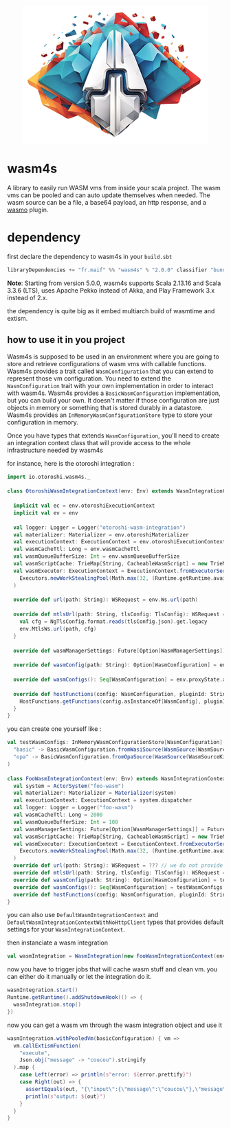 <p align="center">
  <img src="./resources/wasm4s-logo-transparent.png" />
</p>

# wasm4s

A library to easily run WASM vms from inside your scala project. The wasm vms can be pooled and can auto update themselves when needed. The wasm source can be a file, a base64 payload, an http response, and a [wasmo](https://github.com/maif/wasmo) plugin.

# dependency

first declare the dependency to wasm4s in your `build.sbt`

```scala
libraryDependencies += "fr.maif" %% "wasm4s" % "2.0.0" classifier "bundle"
```

**Note**: Starting from version 5.0.0, wasm4s supports Scala 2.13.16 and Scala 3.3.6 (LTS), uses Apache Pekko instead of Akka, and Play Framework 3.x instead of 2.x.

the dependency is quite big as it embed multiarch build of wasmtime and extism.

## how to use it in you project

Wasm4s is supposed to be used in an environment where you are going to store and retrieve configurations of wasm vms with callable functions. Wasm4s provides a trait called  `WasmConfiguration` that you can extend to represent those vm configuration. You need to extend the `WasmConfiguration` trait with your own implementation in order to interact with wasm4s. Wasm4s provides a `BasicWasmConfiguration` implementation, but you can build your own. It doesn't matter if those configuration are just objects in memory or something that is stored durably in a datastore. Wasm4s provides an `InMemoryWasmConfigurationStore` type to store your configuration in memory.

Once you have types that extends `WasmConfiguration`, you'll need to create an integration context class that will provide access to the whole infrastructure needed by wasm4s

for instance, here is the otoroshi integration :

```scala
import io.otoroshi.wasm4s._

class OtoroshiWasmIntegrationContext(env: Env) extends WasmIntegrationContext {

  implicit val ec = env.otoroshiExecutionContext
  implicit val ev = env

  val logger: Logger = Logger("otoroshi-wasm-integration")
  val materializer: Materializer = env.otoroshiMaterializer
  val executionContext: ExecutionContext = env.otoroshiExecutionContext
  val wasmCacheTtl: Long = env.wasmCacheTtl
  val wasmQueueBufferSize: Int = env.wasmQueueBufferSize
  val wasmScriptCache: TrieMap[String, CacheableWasmScript] = new TrieMap[String, CacheableWasmScript]()
  val wasmExecutor: ExecutionContext = ExecutionContext.fromExecutorService(
    Executors.newWorkStealingPool(Math.max(32, (Runtime.getRuntime.availableProcessors * 4) + 1))
  )

  override def url(path: String): WSRequest = env.Ws.url(path)

  override def mtlsUrl(path: String, tlsConfig: TlsConfig): WSRequest = {
    val cfg = NgTlsConfig.format.reads(tlsConfig.json).get.legacy
    env.MtlsWs.url(path, cfg)
  }

  override def wasmManagerSettings: Future[Option[WasmManagerSettings]] = env.datastores.globalConfigDataStore.latest().wasmManagerSettings.vfuture

  override def wasmConfig(path: String): Option[WasmConfiguration] = env.proxyState.wasmPlugin(path).map(_.config)

  override def wasmConfigs(): Seq[WasmConfiguration] = env.proxyState.allWasmPlugins().map(_.config)

  override def hostFunctions(config: WasmConfiguration, pluginId: String): Array[HostFunction[_ <: HostUserData]] = {
    HostFunctions.getFunctions(config.asInstanceOf[WasmConfig], pluginId, None)
  }
}
```

you can create one yourself like :

```scala
val testWasmConfigs: InMemoryWasmConfigurationStore[WasmConfiguration] = InMemoryWasmConfigurationStore(
  "basic" -> BasicWasmConfiguration.fromWasiSource(WasmSource(WasmSourceKind.File, "./src/test/resources/basic.wasm")),
  "opa" -> BasicWasmConfiguration.fromOpaSource(WasmSource(WasmSourceKind.File, "./src/test/resources/opa.wasm")),
)

class FooWasmIntegrationContext(env: Env) extends WasmIntegrationContext {
  val system = ActorSystem("foo-wasm")
  val materializer: Materializer = Materializer(system)
  val executionContext: ExecutionContext = system.dispatcher
  val logger: Logger = Logger("foo-wasm")
  val wasmCacheTtl: Long = 2000
  val wasmQueueBufferSize: Int = 100
  val wasmManagerSettings: Future[Option[WasmManagerSettings]] = Future.successful(None)
  val wasmScriptCache: TrieMap[String, CacheableWasmScript] = new TrieMap[String, CacheableWasmScript]()
  val wasmExecutor: ExecutionContext = ExecutionContext.fromExecutorService(
    Executors.newWorkStealingPool(Math.max(32, (Runtime.getRuntime.availableProcessors * 4) + 1))
  )
  override def url(path: String): WSRequest = ??? // we do not provide http call right now ;)
  override def mtlsUrl(path: String, tlsConfig: TlsConfig): WSRequest = ???  // we do not provide http call right now ;)
  override def wasmConfig(path: String): Option[WasmConfiguration] = testWasmConfigs.wasmConfiguration(path)
  override def wasmConfigs(): Seq[WasmConfiguration] = testWasmConfigs.wasmConfigurations()
  override def hostFunctions(config: WasmConfiguration, pluginId: String): Array[HostFunction[_ <: HostUserData]] = Array.empty
}
```

you can also use `DefaultWasmIntegrationContext` and `DefaultWasmIntegrationContextWithNoHttpClient` types that provides default settings for your `WasmIntegrationContext`.

then instanciate a wasm integration 

```scala
val wasmIntegration = WasmIntegration(new FooWasmIntegrationContext(env))
```

now you have to trigger jobs that will cache wasm stuff and clean vm. you can either do it manually or let the integration do it.

```scala
wasmIntegration.start()
Runtime.getRuntime().addShutdownHook(() => {
  wasmIntegration.stop()
})
```

now you can get a wasm vm through the wasm integration object and use it

```scala
wasmIntegration.withPooledVm(basicConfiguration) { vm =>
  vm.callExtismFunction(
    "execute",
    Json.obj("message" -> "coucou").stringify
  ).map {
    case Left(error) => println(s"error: ${error.prettify}")
    case Right(out) => {
      assertEquals(out, "{\"input\":{\"message\":\"coucou\"},\"message\":\"yo\"}")
      println(s"output: ${out}")
    }
  }
}
```
